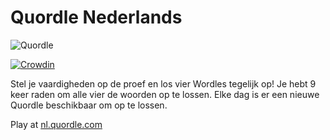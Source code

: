 # Quordle Nederlands

![Quordle](https://nl.quordle.com/quordle-banner-1200.png)

[![Crowdin](https://badges.crowdin.net/quordle/localized.svg)](https://crowdin.com/project/quordle)

Stel je vaardigheden op de proef en los vier Wordles tegelijk op! Je hebt 9 keer raden om alle vier de woorden op te lossen. Elke dag is er een nieuwe Quordle beschikbaar om op te lossen.

Play at [nl.quordle.com](https://nl.quordle.com)

